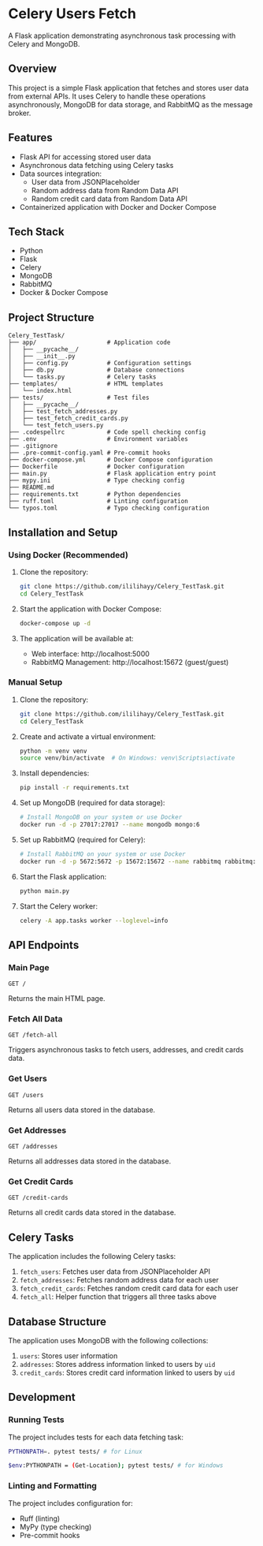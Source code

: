 # Celery Users Fetch

A Flask application demonstrating asynchronous task processing with Celery and MongoDB.

## Overview

This project is a simple Flask application that fetches and stores user data from external APIs. It uses Celery to handle these operations asynchronously, MongoDB for data storage, and RabbitMQ as the message broker.

## Features

- Flask API for accessing stored user data
- Asynchronous data fetching using Celery tasks
- Data sources integration:
  - User data from JSONPlaceholder
  - Random address data from Random Data API
  - Random credit card data from Random Data API
- Containerized application with Docker and Docker Compose

## Tech Stack

- Python
- Flask
- Celery
- MongoDB
- RabbitMQ
- Docker & Docker Compose

## Project Structure

```
Celery_TestTask/
├── app/                    # Application code
│   ├── __pycache__/
│   ├── __init__.py
│   ├── config.py           # Configuration settings
│   ├── db.py               # Database connections
│   └── tasks.py            # Celery tasks
├── templates/              # HTML templates
│   └── index.html
├── tests/                  # Test files
│   ├── __pycache__/
│   ├── test_fetch_addresses.py
│   ├── test_fetch_credit_cards.py
│   └── test_fetch_users.py
├── .codespellrc            # Code spell checking config
├── .env                    # Environment variables
├── .gitignore
├── .pre-commit-config.yaml # Pre-commit hooks
├── docker-compose.yml      # Docker Compose configuration
├── Dockerfile              # Docker configuration
├── main.py                 # Flask application entry point
├── mypy.ini                # Type checking config
├── README.md
├── requirements.txt        # Python dependencies
├── ruff.toml               # Linting configuration
└── typos.toml              # Typo checking configuration
```

## Installation and Setup

### Using Docker (Recommended)

1. Clone the repository:

   ```bash
   git clone https://github.com/ililihayy/Celery_TestTask.git
   cd Celery_TestTask
   ```

2. Start the application with Docker Compose:

   ```bash
   docker-compose up -d
   ```

3. The application will be available at:
   - Web interface: http://localhost:5000
   - RabbitMQ Management: http://localhost:15672 (guest/guest)

### Manual Setup

1. Clone the repository:

   ```bash
   git clone https://github.com/ililihayy/Celery_TestTask.git
   cd Celery_TestTask
   ```

2. Create and activate a virtual environment:

   ```bash
   python -m venv venv
   source venv/bin/activate  # On Windows: venv\Scripts\activate
   ```

3. Install dependencies:

   ```bash
   pip install -r requirements.txt
   ```

4. Set up MongoDB (required for data storage):

   ```bash
   # Install MongoDB on your system or use Docker
   docker run -d -p 27017:27017 --name mongodb mongo:6
   ```

5. Set up RabbitMQ (required for Celery):

   ```bash
   # Install RabbitMQ on your system or use Docker
   docker run -d -p 5672:5672 -p 15672:15672 --name rabbitmq rabbitmq:3-management
   ```

6. Start the Flask application:

   ```bash
   python main.py
   ```

7. Start the Celery worker:
   ```bash
   celery -A app.tasks worker --loglevel=info
   ```

## API Endpoints

### Main Page

```
GET /
```

Returns the main HTML page.

### Fetch All Data

```
GET /fetch-all
```

Triggers asynchronous tasks to fetch users, addresses, and credit cards data.

### Get Users

```
GET /users
```

Returns all users data stored in the database.

### Get Addresses

```
GET /addresses
```

Returns all addresses data stored in the database.

### Get Credit Cards

```
GET /credit-cards
```

Returns all credit cards data stored in the database.

## Celery Tasks

The application includes the following Celery tasks:

1. `fetch_users`: Fetches user data from JSONPlaceholder API
2. `fetch_addresses`: Fetches random address data for each user
3. `fetch_credit_cards`: Fetches random credit card data for each user
4. `fetch_all`: Helper function that triggers all three tasks above

## Database Structure

The application uses MongoDB with the following collections:

1. `users`: Stores user information
2. `addresses`: Stores address information linked to users by `uid`
3. `credit_cards`: Stores credit card information linked to users by `uid`

## Development

### Running Tests

The project includes tests for each data fetching task:

```bash
PYTHONPATH=. pytest tests/ # for Linux
```

```bash
$env:PYTHONPATH = (Get-Location); pytest tests/ # for Windows
```

### Linting and Formatting

The project includes configuration for:

- Ruff (linting)
- MyPy (type checking)
- Pre-commit hooks
